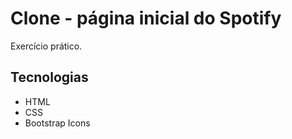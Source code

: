 # Clone - página inicial do Spotify

Exercício prático.

## Tecnologias

- HTML
- CSS
- Bootstrap Icons
